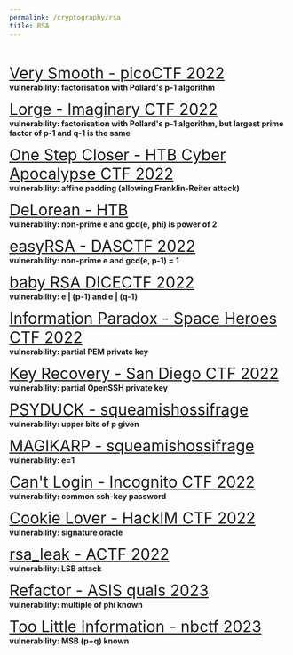 ```yaml
---
permalink: /cryptography/rsa
title: RSA
---
```


<br>


<span style="font-size:2em;">   [Very Smooth - picoCTF 2022](/cryptography/rsa/very-smooth-picoCTF-2022)       </span> <br>
__vulnerability: factorisation with Pollard's p-1 algorithm__


<span style="font-size:2em;">   [Lorge - Imaginary CTF 2022](/cryptography/rsa/Lorge-Imaginary-CTF-2022)       </span> <br>
__vulnerability: factorisation with Pollard's p-1 algorithm, but largest prime factor of p-1 and q-1 is the same__


<span style="font-size:2em;">   [One Step Closer - HTB Cyber Apocalypse CTF 2022](/cryptography/rsa/one-step-closer-HTB-cyber-apocalypse-CTF-2022)       </span> <br>
__vulnerability: affine padding (allowing Franklin-Reiter attack)__


<span style="font-size:2em;">   [DeLorean - HTB](/cryptography/rsa/DeLoreanHTB)       </span> <br>
__vulnerability: non-prime e and gcd(e, phi) is power of 2__


<span style="font-size:2em;">   [easyRSA - DASCTF 2022](/cryptography/rsa/easyrsa-DASCTF2022)       </span> <br>
__vulnerability: non-prime e and gcd(e, p-1) = 1__


<span style="font-size:2em;">   [baby RSA DICECTF 2022](/cryptography/rsa/baby-rsa-DICECTF-2022)       </span> <br>
__vulnerability: e | (p-1) and e | (q-1)__


<span style="font-size:2em;">   [Information Paradox - Space Heroes CTF 2022](/cryptography/rsa/information-paradox-SHCTF-2022)       </span> <br>
__vulnerability: partial PEM private key__


<span style="font-size:2em;">   [Key Recovery - San Diego CTF 2022](/cryptography/rsa/key-recovery-SDCTF-2022)    </span> <br>
__vulnerability: partial OpenSSH private key__ 


<span style="font-size:2em;">   [PSYDUCK - squeamishossifrage](/cryptography/rsa/PSYDUCK-squeamishossifrage)       </span> <br>
__vulnerability: upper bits of p given__


<span style="font-size:2em;">   [MAGIKARP - squeamishossifrage](/cryptography/rsa/MAGIKARP-squeamishossifrage)       </span> <br>
__vulnerability: e=1__


<span style="font-size:2em;">   [Can't Login - Incognito CTF 2022](/cryptography/rsa/can't-login-ICTF-2022)       </span> <br>
__vulnerability: common ssh-key password__


<span style="font-size:2em;">   [Cookie Lover - HackIM CTF 2022](/cryptography/rsa/cookie-lover-hackim-2022)       </span> <br>
__vulnerability: signature oracle__


<span style="font-size:2em;">   [rsa_leak - ACTF 2022](/cryptography/rsa/rsa-leak-ACTF-2022)       </span> <br>
__vulnerability: LSB attack__


<span style="font-size:2em;">   [Refactor - ASIS quals 2023](/cryptography/rsa/Refactor-ASIS-quals-2023)       </span> <br>
__vulnerability: multiple of phi known__


<span style="font-size:2em;">   [Too Little Information - nbctf 2023](/cryptography/rsa/Too-Little-Information-nbctf-2023)       </span> <br>
__vulnerability: MSB (p+q) known__
